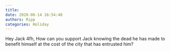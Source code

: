 ```yaml
---
title: 
date: 2020-06-14 16:54:40
authors: Ripp
categories: Holiday
---
```


 Hey Jack 4fh, 
How can you support Jack knowing the dead he has made to benefit himself at the cost of the city that has entrusted him?